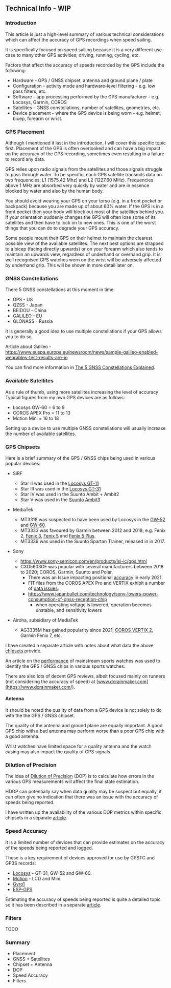 ## Technical Info - WIP

### Introduction

This article is just a high-level summary of various technical considerations which can affect the accuracy of GPS recordings when speed sailing.

It is specifically focused on speed sailing because it is a very different use-case to many other GPS activities; driving, running, cycling, etc.

Factors that affect the accuracy of speeds recorded by the GPS include the following:

- Hardware - GPS / GNSS chipset, antenna and ground plane / plate
- Configuration - activity mode and hardware-level filtering - e.g. low pass filters, etc.
- Software - app processing performed by the GPS manufacturer - e.g. Locosys, Garmin, COROS
- Satellites - GNSS constellations, number of satellites, geometries, etc.
- Device placement - where the GPS device is being worn - e.g. helmet, bicep, forearm or wrist.



### GPS Placement

Although I mentioned it last in the introduction, I will cover this specific topic first. Placement of the GPS is often overlooked and can have a big impact on the accuracy of the GPS recording, sometimes even resulting in a failure to record any data.

GPS relies upon radio signals from the satellites and those signals struggle to pass through water. To be specific, each GPS satellite transmits data on two frequencies; L1 (1575.42 Mhz) and L2 (1227.60 MHz). Frequencies above 1 MHz are absorbed very quickly by water and are in essence blocked by water and also by the human body.

You should avoid wearing your GPS on your torso (e.g. in a front pocket or backpack) because you are made up of about 60% water. If the GPS is in a front pocket then your body will block out most of the satellites behind you. If your orientation suddenly changes the GPS will often lose some of its satellites and then have to lock on to new ones. This is one of the worst things that you can do to degrade your GPS accuracy.

Some people mount their GPS on their helmet to maintain the clearest possible view of the available satellites. The next best options are strapped to a bicep (facing directly upwards) or on your forearm which also tends to maintain an upwards view, regardless of underhand or overhand grip. It is well recognised GPS watches worn on the wrist will be adversely affected by underhand grip. This will be shown in more detail later on.



### GNSS Constellations

There 5 GNSS constellations at this moment in time:

- GPS - US
- QZSS - Japan
- BEIDOU - China
- GALILEO - EU
- GLONASS - Russia

It is generally a good idea to use multiple constellations if your GPS allows you to do so.

Article about Galileo - https://www.euspa.europa.eu/newsroom/news/sample-galileo-enabled-wearables-test-results-are-in

You can find more information in [The 5 GNSS Constellations Explained](https://blog.bliley.com/the-differences-between-the-5-gnss-satellite-network-constellations).



### Available Satellites

As a rule of thumb, using more satellites increasing the level of accuracy Typical figures from my own GPS devices are as follows:

- Locosys GW-60 = 6 to 9
- COROS APEX Pro = 11 to 13
- Motion Mini = 16 to 18

Setting up a device to use multiple GNSS constellations will usually increase the number of available satellites.



### GPS Chipsets

Here is a brief summary of the GPS / GNSS chips being used in various popular devices:

- SiRF
  - Star II was used in the [Locosys GT-11](devices/locosys/gt-11/README.md)
  - Star III was used in the [Locosys GT-31](devices/locosys/gt-31/README.md)
  - Star IV was used in the Suunto Ambit + Ambit2
  - Star V was used in the [Suunto Ambit3](devices/suunto/ambit3/README.md)

- MediaTek 
  - MT3318 was suspected to have been used by Locosys in the [GW-52](devices/locosys/gw-52/README.md) and [GW-60](devices/locosys/gw-60/README.md).
  - MT3333 was favoured by Garmin between 2012 and 2018; e.g. Fenix 2, [Fenix 3](devices/garmin/fenix-3/README.md), [Fenix 5](devices/garmin/fenix-5/README.md) and [Fenix 5 Plus](devices/garmin/fenix-5-plus/README.md).
  - MT3339 was used in the Suunto Spartan Trainer, released in in 2017.
- Sony
  - https://www.sony-semicon.com/en/products/lsi-ic/gps.html
  - CXD5603GF was popular with several manufacturers between 2018 to 2020; COROS, Garmin, Suunto and Polar.
    - There was an Issue impacting positional [accuracy](https://www.dcrainmaker.com/2021/01/gps-accuracy-impacting-devices.html) in early 2021.
    - FIT files from the COROS APEX Pro and VERTIX exhibit a number of [data issues](devices/coros/data-issues.md).
    - https://www.japanbullet.com/technology/sony-lowers-power-consumption-of-gnss-reception-chip
      - when operating voltage is lowered, operation becomes unstable, and sensitivity lowers
- Airoha, subsidiary of MediaTek
  - AG3335M has gained popularity since 2021; [COROS VERTIX 2](devices/coros/vertix-2/README.md), Garmin Fenix 7, etc.

I have created a separate article with notes about what data the above [chipsets](chipsets.md) provide.

An article on the [performance](https://inf.news/en/fitness/a0e724b10c23386846c99d40c3ff225c.html) of mainstream sports watches was used to identify the GPS / GNSS chips in various sports watches.

There are also lots of decent GPS reviews, albeit focused mainly on runners (not considering the accuracy of speed) at [www.dcrainmaker.com](https://www.dcrainmaker.com/).



#### Antenna

It should be noted the quality of data from a GPS device is not solely to do with the the GPS / GNSS chipset.

The quality of the antenna and ground plane are equally important. A good GPS chip with a bad antenna may perform worse than a poor GPS chip with a good antenna.

Wrist watches have limited space for a quality antenna and the watch casing may also impact the quality of GPS signals.



### Dilution of Precision

The idea of [Dilution of Precision](https://en.wikipedia.org/wiki/Dilution_of_precision_(navigation)) (DOP) is to calculate how errors in the various GPS measurements will affect the final state estimation.

HDOP can potentially say when data quality may be suspect but equally, it can often give no indication that there was an issue with the accuracy of speeds being reported.

I have written up the availability of the various DOP metrics within specific chipsets in a separate [article](chipsets.md).



### Speed Accuracy

It is a limited number of devices that can provide estimates on the accuracy of the speeds being reported and logged.

These is a key requirement of devices approved for use by GPSTC and GP3S records:

- [Locosys](devices/locosys/README.md) - GT-31, GW-52 and GW-60.
- [Motion](devices/motion/README.md) - LCD and Mini.
- [Gyro1](devices/gyro1/README.md)
- [ESP-GPS](devices/esp-gps/README.md)

Estimating the accuracy of speeds being reported is quite a detailed topic so it has been described in a separate [article](chipsets.md).



### Filters

TODO



### Summary

- Placement
- GNSS + Satellites
- Chipset + Antenna
- DOP
- Speed Accuracy
- Filters

